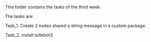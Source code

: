 This folder contains the tasks of the third week.

The tasks are:

Task_1. Create 2 nodes shared a string message in a custom package.

Task_2. Install tutlebot3.
